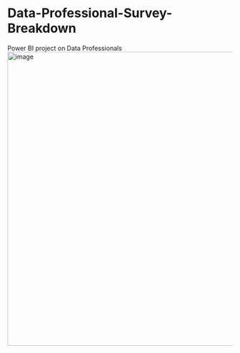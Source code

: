 # Data-Professional-Survey-Breakdown
Power BI project on Data Professionals
<img width="658" alt="image" src="https://user-images.githubusercontent.com/37416458/230768155-98f6b175-a90f-45a1-901a-f51e455a9adb.png">
